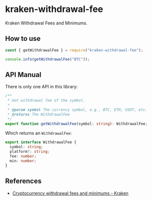 # kraken-withdrawal-fee

Kraken Withdrawal Fees and Minimums.

## How to use

```javascript
const { getWithdrawalFee } = require("kraken-withdrawal-fee");

console.info(getWithdrawalFee("BTC"));
```

## API Manual

There is only one API in this library:

```typescript
/**
 * Get withdrawal fee of the symbol.
 *
 * @param symbol The currency symbol, e.g., BTC, ETH, USDT, etc.
 * @returns The WithdrawalFee
 */
export function getWithdrawalFee(symbol: string): WithdrawalFee;
```

Which returns an `WithdrawalFee`:

```typescript
export interface WithdrawalFee {
  symbol: string;
  platform?: string;
  fee: number;
  min: number;
}
```

## References

- [Cryptocurrency withdrawal fees and minimums - Kraken](https://support.kraken.com/hc/en-us/articles/360000767986-Cryptocurrency-withdrawal-fees-and-minimums)
